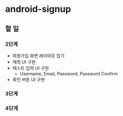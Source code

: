 # android-signup

## 할 일

### 2단계
- 회원가입 화면 레이아웃 잡기
- 제목 UI 구현
- 텍스트 입력 UI 구현
  - Username, Email, Password, Password Confirm
- 확인 버튼 UI 구현

### 3단계

### 4단계